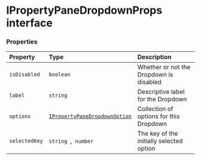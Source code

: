 # IPropertyPaneDropdownProps interface










### Properties

| Property	   | Type	| Description|
|:-------------|:-------|:-----------|
|`isDisabled`      | `boolean` | Whether or not the Dropdown is disabled |
|`label`      | `string` | Descriptive label for the Dropdown |
|`options`      | [`IPropertyPaneDropdownOption`](ipropertypanedropdownoption.md) | Collection of options for this Dropdown |
|`selectedKey`      | `string `,` number` | The key of the initially selected option |




